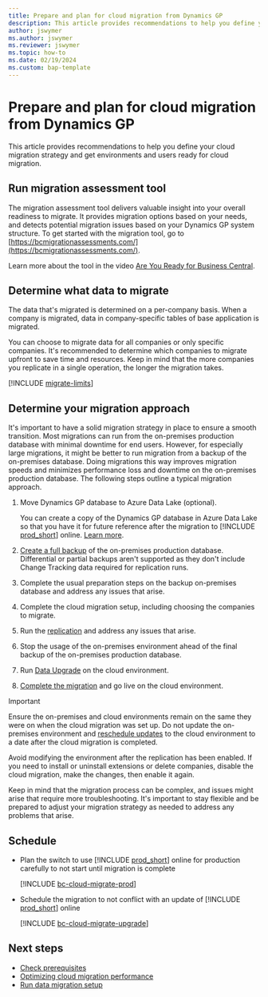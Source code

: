 ```yaml
---
title: Prepare and plan for cloud migration from Dynamics GP
description: This article provides recommendations to help you define your cloud migration strategy and get environments and users ready for Dynamics GP cloud migration.
author: jswymer
ms.author: jswymer
ms.reviewer: jswymer
ms.topic: how-to
ms.date: 02/19/2024
ms.custom: bap-template 
---
```

# Prepare and plan for cloud migration from Dynamics GP

This article provides recommendations to help you define your cloud migration strategy and get environments and users ready for cloud migration.

## Run migration assessment tool

The migration assessment tool delivers valuable insight into your overall readiness to migrate. It provides migration options based on your needs, and detects potential migration issues based on your Dynamics GP system structure. To get started with the migration tool, go to [https://bcmigrationassessments.com/](https://bcmigrationassessments.com/).

Learn more about the tool in the video [Are You Ready for Business Central](https://www.youtube.com/watch?v=r2gNgQrCgoo&list=PLcakwueIHoT9yVFOV6_BXMVeodPq3lt3o&index=15).

## Determine what data to migrate

The data that's migrated is determined on a per-company basis. When a company is migrated, data in company-specific tables of base application is migrated. 

You can choose to migrate data for all companies or only specific companies. It's recommended to determine which companies to migrate upfront to save time and resources. Keep in mind that the more companies you replicate in a single operation, the longer the migration takes.

[!INCLUDE [migrate-limits](../developer/includes/migrate-limits.md)]

## Determine your migration approach

It's important to have a solid migration strategy in place to ensure a smooth transition. Most migrations can run from the on-premises production database with minimal downtime for end users. However, for especially large migrations, it might be better to run migration from a backup of the on-premises database<!--deployed as Azure SQL Database-->. Doing migrations this way improves migration speeds and minimizes performance loss and downtime on the on-premises production database. The following steps outline a typical migration approach.

1. Move Dynamics GP database to Azure Data Lake (optional).

   You can create a copy of the Dynamics GP database in Azure Data Lake so that you have it for future reference after the migration to [!INCLUDE [prod_short](../developer/includes/prod_short.md)] online. [Learn more](cloud-migration-azure-data-lake-gp.md).
1. [Create a full backup](/sql/relational-databases/backup-restore/create-a-full-database-backup-sql-server) of the on-premises production database. Differential or partial backups aren't supported as they don't include Change Tracking data required for replication runs.
1. Complete the usual preparation steps on the backup on-premises database and address any issues that arise.
1. Complete the cloud migration setup, including choosing the companies to migrate.
1. Run the [replication](migrate-data-replication-run.md) and address any issues that arise.
1. Stop the usage of the on-premises environment ahead of the final backup of the on-premises production database. 
1. Run [Data Upgrade](migration-data-upgrade.md) on the cloud environment.
1. [Complete the migration](migration-finish.md) and go live on the cloud environment.

> [!IMPORTANT]
> Ensure the on-premises and cloud environments remain on the same <!--Business Central version--> they were on when the cloud migration was set up. Do not update the on-premises environment and [reschedule updates](update-rollout-timeline.md) to the cloud environment to a date after the cloud migration is completed.
>
> Avoid modifying the environment after the replication has been enabled. If you need to install or uninstall extensions or delete companies, disable the cloud migration, make the changes, then enable it again.

Keep in mind that the migration process can be complex, and issues might arise that require more troubleshooting. It's important to stay flexible and be prepared to adjust your migration strategy as needed to address any problems that arise.

## Schedule

- Plan the switch to use [!INCLUDE [prod_short](../includes/prod_short.md)] online for production carefully to not start until migration is complete  

  [!INCLUDE [bc-cloud-migrate-prod](../includes/bc-cloud-migrate-prod.md)]  

- Schedule the migration to not conflict with an update of [!INCLUDE [prod_short](../includes/prod_short.md)] online

  [!INCLUDE [bc-cloud-migrate-upgrade](../includes/bc-cloud-migrate-upgrade.md)]

## Next steps

- [Check prerequisites](cloud-migration-prerequisites-gp.md)  
- [Optimizing cloud migration performance](migration-optimize-replication.md)  
- [Run data migration setup](migration-setup.md)
